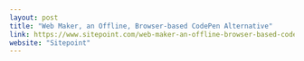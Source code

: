 ```yaml
---
layout: post
title: "Web Maker, an Offline, Browser-based CodePen Alternative"
link: https://www.sitepoint.com/web-maker-an-offline-browser-based-codepen-alternative/
website: "Sitepoint"
---
```

